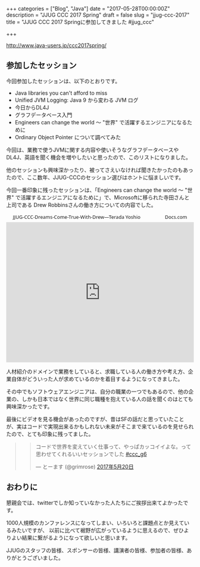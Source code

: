 +++
categories = ["Blog", "Java"]
date = "2017-05-28T00:00:00Z"
description = "JJUG CCC 2017 Spring"
draft = false
slug = "jjug-ccc-2017"
title = "JJUG CCC 2017 Springに参加してきました #jjug_ccc"

+++

http://www.java-users.jp/ccc2017spring/

## 参加したセッション

今回参加したセッションは、以下のとおりです。

* Java libraries you can't afford to miss
* Unified JVM Logging: Java 9 から変わる JVM ログ
* 今日からDL4J
* グラフデータベース入門
* Engineers can change the world ～ "世界" で活躍するエンジニアになるために
* Ordinary Object Pointer について調べてみた

今回は、業務で使うJVMに関する内容や使いそうなグラフデータベースやDL4J、英語を聞く機会を増やしたいと思ったので、このリストになりました。

他のセッションも興味深かったり、被ってさえいなければ聞きたかったのもあったので、ここ数年、JJUG-CCCのセッション選びはホントに悩ましいです。

今回一番印象に残ったセッションは、「Engineers can change the world ～ "世界" で活躍するエンジニアになるために」で、Microsoftに移られた寺田さんと上司である
Drew Robbinsさんの働き方についての内容でした。

<div style="width: 608px; max-width: 100%; margin-bottom:5px;"><a href="https://docs.com/terada-yoshio/5198/jjug-ccc-dreams-come-true-with-drew" title="JJUG-CCC-Dreams-Come-True-With-Drew" target="_blank" style="font-family: 'Segoe UI'; font-size: 13px; text-decoration: none; margin-left:18px ">JJUG-CCC-Dreams-Come-True-With-Drew</a><span style="font-family: 'Segoe UI'; font-size: 13px ">—</span><a href="https://docs.com/terada-yoshio" target="_blank" style="font-family: 'Segoe UI'; font-size: 13px; text-decoration: none ">Terada Yoshio</a><a style="float: right; margin-bottom:5px; margin-right:18px; font-family: 'Segoe UI'; font-size: 13px; text-decoration: none " href="https://docs.com/terada-yoshio/5198/jjug-ccc-dreams-come-true-with-drew" target="_blank">Docs.com</a></div><iframe src="https://docs.com/d/embed/D25190703-0264-8792-4570-001096335052%7eM2a42c75d-61d5-e8aa-6a0f-e4fb5e93b436" frameborder="0" scrolling="no" width="608px" height="377px" style="max-width:100%" allowfullscreen="False"></iframe>

人材紹介のドメインで業務をしていると、求職している人の働き方や考え方、企業自体がどういった人が求めているのかを着目するようになってきました。

その中でもソフトウェアエンジニアは、自分の職業の一つでもあるので、他の企業の、しかも日本ではなく世界に同じ職種を抱えている人の話を聞くのはとても興味深かったです。

最後にビデオを見る機会があったのですが、昔はSFの話だと思っていたことが、実はコードで実現出来るかもしれない未来がそこまで来ているのを見せられたので、とても印象に残ってました。

> <blockquote class="twitter-tweet" data-lang="ja"><p lang="ja" dir="ltr">コードで世界を変えていく仕事って、やっぱカッコイイよな。って思わせてくれるいいセッションでした <a href="https://twitter.com/hashtag/ccc_g6?src=hash">#ccc_g6</a></p>&mdash; とーます (@grimrose) <a href="https://twitter.com/grimrose/status/865900315685535744">2017年5月20日</a></blockquote>
<script async src="//platform.twitter.com/widgets.js" charset="utf-8"></script>

## おわりに

懇親会では、twitterでしか知っていなかった人たちにご挨拶出来てよかったです。

1000人規模のカンファレンスになってしまい、いろいろと課題点とか見えているみたいですが、
以前に比べて裾野が広がっているように思えるので、ぜひよりよい結果に繋がるようになって欲しいと思います。

JJUGのスタッフの皆様、スポンサーの皆様、講演者の皆様、参加者の皆様、ありがとうございました。
